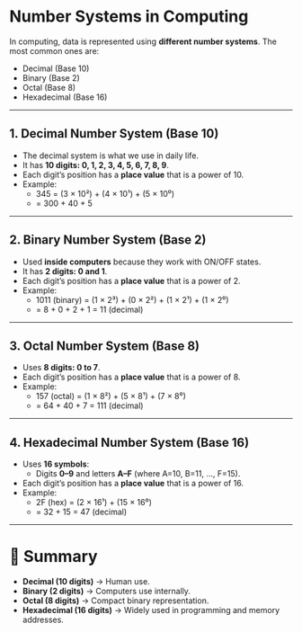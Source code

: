 # Number Systems in Computing

In computing, data is represented using **different number systems**. The most common ones are:
- Decimal (Base 10)
- Binary (Base 2)
- Octal (Base 8)
- Hexadecimal (Base 16)

---

## 1. Decimal Number System (Base 10)
- The decimal system is what we use in daily life.
- It has **10 digits: 0, 1, 2, 3, 4, 5, 6, 7, 8, 9**.
- Each digit’s position has a **place value** that is a power of 10.
- Example:  
  - 345 = (3 × 10²) + (4 × 10¹) + (5 × 10⁰)  
  - = 300 + 40 + 5

---

## 2. Binary Number System (Base 2)
- Used **inside computers** because they work with ON/OFF states.
- It has **2 digits: 0 and 1**.
- Each digit’s position has a **place value** that is a power of 2.
- Example:  
  - 1011 (binary) = (1 × 2³) + (0 × 2²) + (1 × 2¹) + (1 × 2⁰)  
  - = 8 + 0 + 2 + 1 = 11 (decimal)

---

## 3. Octal Number System (Base 8)
- Uses **8 digits: 0 to 7**.
- Each digit’s position has a **place value** that is a power of 8.
- Example:  
  - 157 (octal) = (1 × 8²) + (5 × 8¹) + (7 × 8⁰)  
  - = 64 + 40 + 7 = 111 (decimal)

---

## 4. Hexadecimal Number System (Base 16)
- Uses **16 symbols**:  
  - Digits **0–9** and letters **A–F** (where A=10, B=11, …, F=15).
- Each digit’s position has a **place value** that is a power of 16.
- Example:  
  - 2F (hex) = (2 × 16¹) + (15 × 16⁰)  
  - = 32 + 15 = 47 (decimal)

---

# 🔑 Summary
- **Decimal (10 digits)** → Human use.  
- **Binary (2 digits)** → Computers use internally.  
- **Octal (8 digits)** → Compact binary representation.  
- **Hexadecimal (16 digits)** → Widely used in programming and memory addresses.  
